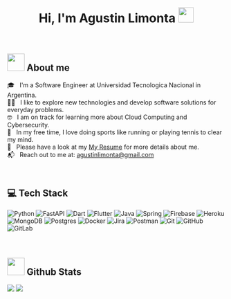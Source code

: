<h1 align="center">Hi, I'm Agustin Limonta <img src="https://media.giphy.com/media/hvRJCLFzcasrR4ia7z/giphy.gif" width="35"></h1>

<br>
<h2><picture><img src = "https://github.com/7oSkaaa/7oSkaaa/blob/main/Images/about_me.gif?raw=true" width = 40px></picture> About me</h2>

🎓 &nbsp; I'm a Software Engineer at Universidad Tecnologica Nacional in Argentina.\
🧑‍💻 &nbsp; I like to explore new technologies and develop software solutions for everyday problems.\
🤓 &nbsp; I am on track for learning more about Cloud Computing and Cybersecurity.\
🌱 &nbsp; In my free time, I love doing sports like running or playing tennis to clear my mind.\
📂 &nbsp; Please have a look at my [My Resume](https://drive.google.com/file/d/1Yiww7vNIawNcVD9r8GHdVDEA3YGVb94f/view?usp=sharing) for more details about me.\
📬 &nbsp; Reach out to me at: agustinlimonta@gmail.com

<br>
<h2>💻  Tech Stack</h2>

![Python](https://img.shields.io/badge/python-3670A0?style=for-the-badge&logo=python&logoColor=ffdd54)
![FastAPI](https://img.shields.io/badge/FastAPI-005571?style=for-the-badge&logo=fastapi)
![Dart](https://img.shields.io/badge/dart-%230175C2.svg?style=for-the-badge&logo=dart&logoColor=white)
![Flutter](https://img.shields.io/badge/Flutter-%2302569B.svg?style=for-the-badge&logo=Flutter&logoColor=white)
![Java](https://img.shields.io/badge/java-%23ED8B00.svg?style=for-the-badge&logo=openjdk&logoColor=white)
![Spring](https://img.shields.io/badge/spring-%236DB33F.svg?style=for-the-badge&logo=spring&logoColor=white)
![Firebase](https://img.shields.io/badge/firebase-%23039BE5.svg?style=for-the-badge&logo=firebase)
![Heroku](https://img.shields.io/badge/heroku-%23430098.svg?style=for-the-badge&logo=heroku&logoColor=white)
![MongoDB](https://img.shields.io/badge/MongoDB-%234ea94b.svg?style=for-the-badge&logo=mongodb&logoColor=white)
![Postgres](https://img.shields.io/badge/postgres-%23316192.svg?style=for-the-badge&logo=postgresql&logoColor=white)
![Docker](https://img.shields.io/badge/docker-%230db7ed.svg?style=for-the-badge&logo=docker&logoColor=white)
![Jira](https://img.shields.io/badge/jira-%230A0FFF.svg?style=for-the-badge&logo=jira&logoColor=white)
![Postman](https://img.shields.io/badge/Postman-FF6C37?style=for-the-badge&logo=postman&logoColor=white)
![Git](https://img.shields.io/badge/git-%23F05033.svg?style=for-the-badge&logo=git&logoColor=white)
![GitHub](https://img.shields.io/badge/github-%23121011.svg?style=for-the-badge&logo=github&logoColor=white)
![GitLab](https://img.shields.io/badge/gitlab-%23181717.svg?style=for-the-badge&logo=gitlab&logoColor=white)

<br>
<h2><picture><img src = "https://github.com/7oSkaaa/7oSkaaa/blob/main/Images/Statistics.gif?raw=true" width = 40px></picture> Github Stats</h2>

[![](https://github-readme-stats.vercel.app/api?username=agustinlimon&show_icons=true&theme=tokyonight&hide_border=true&locale=en)](https://github.com/agustinlimon)
[![](https://github-readme-streak-stats.herokuapp.com/?user=agustinlimon&theme=material-palenight)](https://github.com/agustinlimon)

